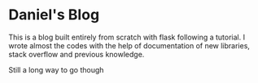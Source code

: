 # Daniel's Blog

This is a blog built entirely from scratch with flask following a tutorial. I wrote almost the codes with the help of documentation of new libraries, stack overflow and previous knowledge.

Still a long way to go though